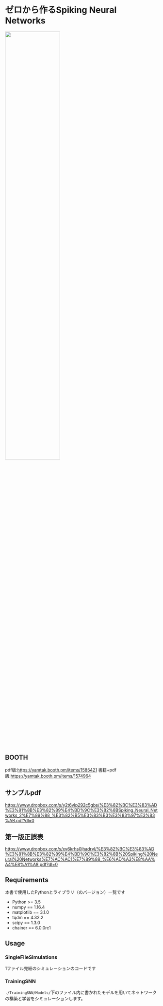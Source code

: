 # ゼロから作るSpiking Neural Networks
<img src="https://github.com/takyamamoto/SNN-from-scratch-with-Python/blob/img/img/%E8%A1%A8%E7%B4%99.png" width=60%>

## BOOTH
pdf版:https://yamtak.booth.pm/items/1585421
書籍+pdf版:https://yamtak.booth.pm/items/1574964

## サンプルpdf
https://www.dropbox.com/s/y2t6vlp292c5gbs/%E3%82%BC%E3%83%AD%E3%81%8B%E3%82%89%E4%BD%9C%E3%82%8BSpiking_Neural_Networks_2%E7%89%88_%E3%82%B5%E3%83%B3%E3%83%97%E3%83%AB.pdf?dl=0

## 第一版正誤表
https://www.dropbox.com/s/xv6krhs0jhadrvl/%E3%82%BC%E3%83%AD%E3%81%8B%E3%82%89%E4%BD%9C%E3%82%8B%20Spiking%20Neural%20Networks%E7%AC%AC1%E7%89%88_%E6%AD%A3%E8%AA%A4%E8%A1%A8.pdf?dl=0

## Requirements
本書で使用したPythonとライブラリ（のバージョン）一覧です
- Python >= 3.5
- numpy == 1.16.4
- matplotlib == 3.1.0
- tqdm == 4.32.2
- scipy == 1.3.0
- chainer == 6.0.0rc1

## Usage
### SingleFileSimulations
1ファイル完結のシミュレーションのコードです

### TrainingSNN
`./TrainingSNN/Models/`下のファイル内に書かれたモデルを用いてネットワークの構築と学習をシミュレーションします。

